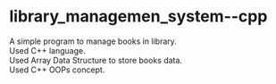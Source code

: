 # library_managemen_system--cpp
A simple program to manage books in library. <br>
Used C++ language.<br>
Used Array Data Structure to store books data. <br>
Used C++ OOPs concept. <br>
